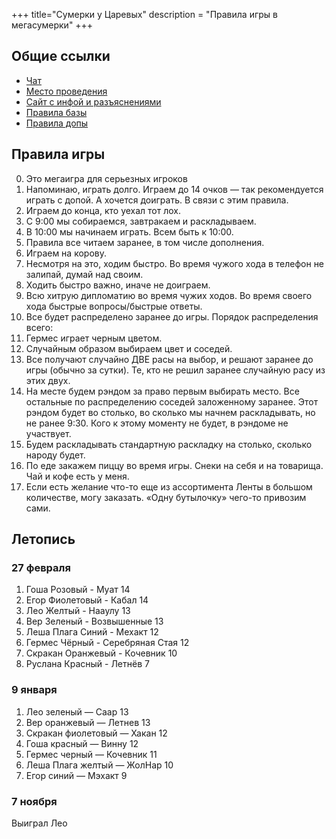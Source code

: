 +++
 title="Сумерки у Царевых"
 description = "Правила игры в мегасумерки"
+++

Общие ссылки
---

- [Чат](https://t.me/+oKTphjwhBV4zMzRi)
- [Место проведения](/personal/smolenskaya/)
- [Сайт с инфой и разъяснениями](https://twilight-imperium.fandom.com/wiki/Twilight_Imperium_Wiki)
- [Правила базы](https://tesera.ru/images/items/1357114/Sumerki_imperii_Chetvertoe_izdanie_-_pravila.pdf)
- [Правила допы](https://tesera.ru/images/items/1872805/%D0%9F%D1%80%D0%B0%D0%B2%D0%B8%D0%BB%D0%B0%20%D0%A1%D1%83%D0%BC%D0%B5%D1%80%D0%BA%D0%B8%20%D0%B8%D0%BC%D0%BF%D0%B5%D1%80%D0%B8%D0%B8.%20%D0%A7%D0%B5%D1%82%D0%B2%D0%B5%D1%80%D1%82%D0%B0%D1%8F%20%D1%80%D0%B5%D0%B4%D0%B0%D0%BA%D1%86%D0%B8%D1%8F.%20%D0%9F%D1%80%D0%BE%D1%80%D0%BE%D1%87%D0%B5%D1%81%D1%82%D0%B2%D0%BE%20%D0%BA%D0%BE%D1%80%D0%BE%D0%BB%D0%B5%D0%B9.pdf)

Правила игры
---
0. Это мегаигра для серьезных игроков
2. Напоминаю, играть долго. Играем до 14 очков — так рекомендуется играть с допой. А хочется доиграть. В связи с этим правила.
3. Играем до конца, кто уехал тот лох.
4. С 9:00 мы собираемся, завтракаем и раскладываем. 
5. В 10:00 мы начинаем играть. Всем быть к 10:00. 
6. Правила все читаем заранее, в том числе дополнения. 
7. Играем на корову.
8. Несмотря на это, ходим быстро. Во время чужого хода в телефон не залипай, думай над своим. 
9. Ходить быстро важно, иначе не доиграем.
10. Всю хитрую дипломатию во время чужих ходов. Во время своего хода быстрые вопросы/быстрые ответы.
11. Все будет распределено заранее до игры. Порядок распределения всего: 
12. Гермес играет черным цветом.
13. Случайным образом выбираем цвет и соседей. 
14. Все получают случайно ДВЕ расы на выбор, и решают заранее до игры (обычно за сутки). Те, кто не решил заранее случайную расу из этих двух.
15. На месте будем рэндом за право первым выбирать место. Все остальные по распределению соседей заложенному заранее. Этот рэндом будет во столько, во сколько мы начнем раскладывать, но не ранее 9:30. Кого к этому моменту не будет, в рэндоме не участвует.
16. Будем раскладывать стандартную раскладку на столько, сколько народу будет.
17. По еде закажем пиццу во время игры. Снеки на себя и на товарища. Чай и кофе есть у меня.
18. Если есть желание что-то еще из ассортимента Ленты в большом количестве, могу заказать. «Одну бутылочку» чего-то привозим сами.

Летопись
---

### 27 февраля
1. Гоша Розовый - Муат 14
2. Егор  Фиолетовый - Кабал 14
3. Лео Желтый - Нааулу 13 
4. Вер Зеленый - Возвышенные 13
5. Леша Плага Синий - Мехакт 12
6. Гермес Чёрный - Серебряная Стая 12
7. Скракан Оранжевый - Кочевник 10
8. Руслана  Красный - Летнёв 7


### 9 января
1. Лео зеленый — Саар 13
2. Вер оранжевый — Летнев 13
3. Скракан  фиолетовый — Хакан 12
4. Гоша  красный — Винну 12
5. Гермес черный — Кочевник 11
6. Леша Плага желтый — ЖолНар 10
7. Егор синий — Мэхакт 9

### 7 ноября

Выиграл Лео